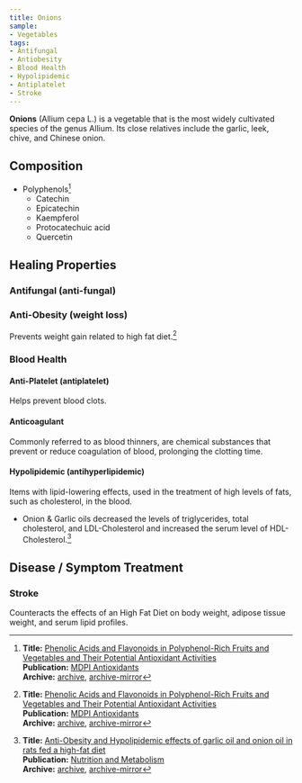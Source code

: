 ```yaml
---
title: Onions
sample:
- Vegetables
tags:
- Antifungal
- Antiobesity
- Blood Health
- Hypolipidemic
- Antiplatelet
- Stroke
---
```

**Onions** (Allium cepa L.) is a vegetable that is the most widely cultivated species of the genus Allium. Its close relatives include the garlic, leek, chive, and Chinese onion.

## Composition

- Polyphenols[^2]
  - Catechin
  - Epicatechin
  - Kaempferol
  - Protocatechuic acid
  - Quercetin

## Healing Properties

### Antifungal (anti-fungal)

### Anti-Obesity (weight loss)

Prevents weight gain related to high fat diet.[^2]

### Blood Health

#### Anti-Platelet (antiplatelet)

Helps prevent blood clots.

#### Anticoagulant

Commonly referred to as blood thinners, are chemical substances that prevent or reduce coagulation of blood, prolonging the clotting time.

#### Hypolipidemic (antihyperlipidemic)

Items with lipid-lowering effects, used in the treatment of high levels of fats, such as cholesterol, in the blood.

- Onion & Garlic oils decreased the levels of triglycerides, total cholesterol, and LDL-Cholesterol and increased the serum level of HDL-Cholesterol.[^1]

## Disease / Symptom Treatment

### Stroke

Counteracts the effects of an High Fat Diet on body weight, adipose tissue weight, and serum lipid profiles.

[^1]: **Title:** [Anti-Obesity and Hypolipidemic effects of garlic oil and onion oil in rats fed a high-fat diet](https://doi.org/10.1186/s12986-018-0275-x)<br>
**Publication:** [Nutrition and Metabolism](https://nutritionandmetabolism.biomedcentral.com/)<br>
**Archive:** [archive](https://ipfs.io/ipfs/QmdK4LhuvcujajLztm1eFAXVoBSo2ZssDCRwgA123bakJM), [archive-mirror](https://cloudflare-ipfs.com/ipfs/QmdK4LhuvcujajLztm1eFAXVoBSo2ZssDCRwgA123bakJM)

[^2]: **Title:** [Phenolic Acids and Flavonoids in Polyphenol-Rich Fruits and Vegetables and Their Potential Antioxidant Activities](https://www.ncbi.nlm.nih.gov/pubmed/31533286)<br>
**Publication:** [MDPI Antioxidants](https://www.mdpi.com/journal/antioxidants)<br>
**Archive:** [archive](https://ipfs.io/ipfs/QmctmgbARZ7aq9S2xPgSJ2HiJZn7oH1DuYWjp1fFTkUT2i), [archive-mirror](https://cloudflare-ipfs.com/ipfs/QmctmgbARZ7aq9S2xPgSJ2HiJZn7oH1DuYWjp1fFTkUT2i)

[^3]: **Title:** []()<br>
**Publication:** []()<br>
**Archive:** [archive](https://ipfs.io/ipfs/), [archive-mirror](https://cloudflare-ipfs.com/ipfs/)